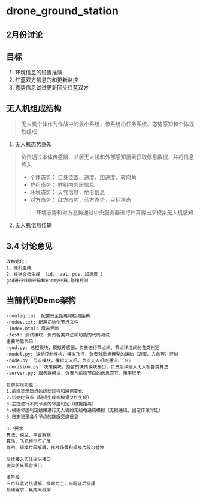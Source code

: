 # drone_ground_station
## 2月份讨论
## 目标
1. 环境信息的设置推演
2. 红蓝双方信息的和更新监控
3. 态势信息试试更新同步红蓝双方

## 无人机组成结构
> 无人机个体作为作战中的最小系统，该系统由任务系统、态势感知和个体规划组成
1. 无人机态势感知 
> 负责通过本体传感器、邻居无人机和外部感知搜索获取信息数据，并将信息传入
 >* 个体态势： 自身位置、速度、加速度、转向角
 >* 群组态势： 群组内邻居信息
 >* 环境态势： 天气信息，地形信息
 >* 对方态势： 红方态势，蓝方态势，目标状态
 >>环境态势和对方态势通过中央服务器进行计算得出来模拟无人机感知
2. 无人机信息传输

## 3.4 讨论意见
~~~
改初始化：
1、随机生成
2、根据文档生成 （id， vel，pos，加速度 ）
god进行邻居计算和enemy计算,碰撞检测       
~~~                      

## 当前代码Demo架构
~~~
-config.ini: 配置安全距离和检测距离
-nodes.txt: 配置初始化节点文件
-index.html: 展示界面
-test: 测试模块，负责各类算法和功能的代码测试
主要功能代码：
-god.py: 总控模块，模拟传感器，负责进行节点间、节点环境间的各类判定
-model.py: 运动控制模块，模拟飞控，负责对质点模型的运动（速度、方向等）控制
-node.py: 节点模块，模拟无人机，负责无人机的通讯、飞行
-decision.py: 决策模块，预留的决策模块接口，负责后续接入无人机各类算法
-server.py: 服务器模块，负责与前端节目的信息交互，用于展示

目前实现功能：
1.前端显示质点的运动过程和通讯变化
2.初始化节点（随机生成或根据文件生成）
3.主控进行不同节点的邻居判定（根据距离）
4.根据邻居判定结果进行无人机的无线电通讯模拟（无损通讯，固定传输时延）
5.日志记录各个节点的数据交换信息
~~~

~~~
3.7要求
算法、模型、平台解耦
算法、飞机模型可扩展
作战、规模片段解耦，作战场景和规模片段可替换

后续接入实体提供接口
虚实仿真预留接口

多阶段：
三月红蓝对抗理解，摸索为主，先验证后梳理
后续需求，集成大框架
~~~